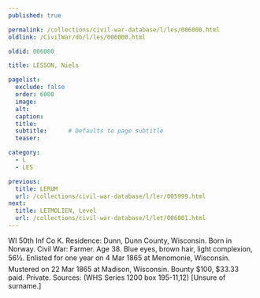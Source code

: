 ```yaml
---
published: true

permalink: /collections/civil-war-database/l/les/006000.html
oldlink: /CivilWar/db/l/les/006000.html

oldid: 006000

title: LESSON, Niels

pagelist:
  exclude: false
  order: 6000
  image: 
  alt:
  caption:
  title:
  subtitle:      # Defaults to page subtitle
  teaser:

category: 
  - L 
  - LES

previous:
  title: LERUM
  url: /collections/civil-war-database/l/ler/005999.html  
next:
  title: LETMOLIEN, Level
  url: /collections/civil-war-database/l/let/006001.html   
---
```

WI 50th Inf Co K. Residence: Dunn, Dunn County, Wisconsin. Born in Norway. Civil War: Farmer. Age 38. Blue eyes, brown hair, light complexion, 5&#146;6&frac12;&#148;. Enlisted for one year on 4 Mar 1865 at Menomonie, Wisconsin. Mustered on 22 Mar 1865 at Madison, Wisconsin. Bounty $100, $33.33 paid. Private. Sources: (WHS Series 1200 box 195-11,12) [Unsure of surname.]
